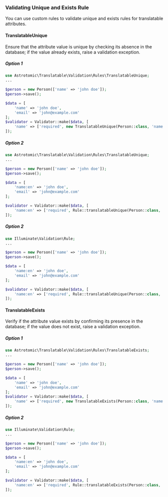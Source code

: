 ### **Validating Unique and Exists Rule**

You can use custom rules to validate unique and exists rules for translatable attributes.

#### TranslatableUnique

Ensure that the attribute value is unique by checking its absence in the database; if the value already exists, raise a validation exception.

##### Option 1

```php
use Astrotomic\Translatable\Validation\Rules\TranslatableUnique;
...

$person = new Person(['name' => 'john doe']);
$person->save();

$data = [
    'name' => 'john doe',
    'email' => 'john@example.com'
];
$validator = Validator::make($data, [
    'name' => ['required', new TranslatableUnique(Person::class, 'name')],
]);

```

##### Option 2

```php
use Astrotomic\Translatable\Validation\Rules\TranslatableUnique;
...

$person = new Person(['name' => 'john doe']);
$person->save();

$data = [
    'name:en' => 'john doe',
    'email' => 'john@example.com'
];

$validator = Validator::make($data, [
    'name:en' => ['required', Rule::translatableUnique(Person::class, 'name:en')],
]);

```

##### Option 2

```php
use Illuminate\Validation\Rule;
...

$person = new Person(['name' => 'john doe']);
$person->save();

$data = [
    'name:en' => 'john doe',
    'email' => 'john@example.com'
];

$validator = Validator::make($data, [
    'name:en' => ['required', Rule::translatableUnique(Person::class, 'name:en')],
]);

```

#### TranslatableExists

Verify if the attribute value exists by confirming its presence in the database; if the value does not exist, raise a validation exception.

##### Option 1

```php
use Astrotomic\Translatable\Validation\Rules\TranslatableExists;
...

$person = new Person(['name' => 'john doe']);
$person->save();

$data = [
    'name' => 'john doe',
    'email' => 'john@example.com'
];
$validator = Validator::make($data, [
    'name' => ['required', new TranslatableExists(Person::class, 'name')],
]);
```

##### Option 2

```php
use Illuminate\Validation\Rule;
...

$person = new Person(['name' => 'john doe']);
$person->save();

$data = [
    'name:en' => 'john doe',
    'email' => 'john@example.com'
];

$validator = Validator::make($data, [
    'name:en' => ['required', Rule::translatableExists(Person::class, 'name:en')],
]);
```
